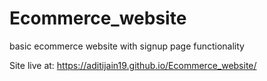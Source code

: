 # Ecommerce_website
basic ecommerce website with signup page functionality

Site live at: https://aditijain19.github.io/Ecommerce_website/
